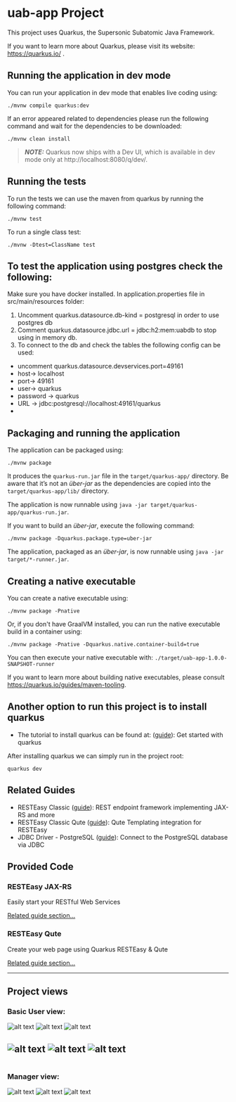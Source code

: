 # uab-app Project
This project uses Quarkus, the Supersonic Subatomic Java Framework.

If you want to learn more about Quarkus, please visit its website: https://quarkus.io/ .

## Running the application in dev mode

You can run your application in dev mode that enables live coding using:
```shell script
./mvnw compile quarkus:dev
```
If an error appeared related to dependencies please run the following command
and wait for the dependencies to be downloaded:
```shell script
./mvnw clean install
```
> **_NOTE:_**  Quarkus now ships with a Dev UI, which is available in dev mode only at http://localhost:8080/q/dev/.

## Running the tests
To run the tests we can use the maven from quarkus by running the following command:
```shell script
./mvnw test
```
To run a single class test:
```shell script
./mvnw -Dtest=ClassName test
```
## To test the application using postgres check the following:
Make sure you have docker installed.
In application.properties file in src/main/resources folder:
1. Uncomment quarkus.datasource.db-kind = postgresql in order to use postgres db
2. Comment quarkus.datasource.jdbc.url = jdbc:h2:mem:uabdb to stop using in memory db.
3. To connect to the db and check the tables the following config can be used: 
- uncomment quarkus.datasource.devservices.port=49161
- host-> localhost
- port-> 49161
- user-> quarkus
- password -> quarkus
- URL -> jdbc:postgresql://localhost:49161/quarkus
- 
## Packaging and running the application

The application can be packaged using:
```shell script
./mvnw package
```
It produces the `quarkus-run.jar` file in the `target/quarkus-app/` directory.
Be aware that it’s not an _über-jar_ as the dependencies are copied into the `target/quarkus-app/lib/` directory.

The application is now runnable using `java -jar target/quarkus-app/quarkus-run.jar`.

If you want to build an _über-jar_, execute the following command:
```shell script
./mvnw package -Dquarkus.package.type=uber-jar
```

The application, packaged as an _über-jar_, is now runnable using `java -jar target/*-runner.jar`.

## Creating a native executable

You can create a native executable using: 
```shell script
./mvnw package -Pnative
```

Or, if you don't have GraalVM installed, you can run the native executable build in a container using: 
```shell script
./mvnw package -Pnative -Dquarkus.native.container-build=true
```

You can then execute your native executable with: `./target/uab-app-1.0.0-SNAPSHOT-runner`

If you want to learn more about building native executables, please consult https://quarkus.io/guides/maven-tooling.

## Another option to run this project is to install quarkus

- The tutorial to install quarkus can be found at: ([guide](https://quarkus.io/get-started/)): Get started with quarkus

After installing quarkus we can simply run in the project root:
```shell script
quarkus dev
```
## Related Guides

- RESTEasy Classic ([guide](https://quarkus.io/guides/resteasy)): REST endpoint framework implementing JAX-RS and more
- RESTEasy Classic Qute ([guide](https://quarkus.io/guides/qute)): Qute Templating integration for RESTEasy
- JDBC Driver - PostgreSQL ([guide](https://quarkus.io/guides/datasource)): Connect to the PostgreSQL database via JDBC

## Provided Code

### RESTEasy JAX-RS

Easily start your RESTful Web Services

[Related guide section...](https://quarkus.io/guides/getting-started#the-jax-rs-resources)

### RESTEasy Qute

Create your web page using Quarkus RESTEasy & Qute

[Related guide section...](https://quarkus.io/guides/qute#type-safe-templates)

---
## Project views
### Basic User view:
![alt text](../Project%20Images/Basic%20user%20-%20bikes%20view.png)
![alt text](../Project%20Images/Basic%20user%20-%20cart%20view.png)
![alt text](../Project%20Images/Basic%20user%20-%20buy%20checkout%20view.png)

![alt text](../Project%20Images/Basic%20user%20-%20order%20view.png)
![alt text](../Project%20Images/Basic%20user%20-%20bikes%20view%20after%20order%20placed.png)
![alt text](../Project%20Images/Basic%20user%20-%20order%20history%20view.png)
---
<pre>
</pre>
### Manager view:
![alt text](../Project%20Images/Manager%20-%20bike%20view.png)
![alt text](../Project%20Images/Manager%20-%20edit%20bike%20view.png)
![alt text](../Project%20Images/Manager%20-%20after%20edit%20update,%20view.png)


